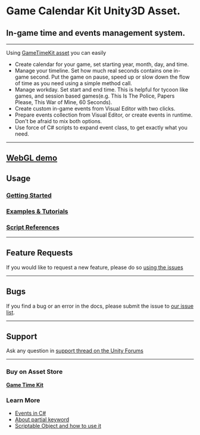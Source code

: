 # Game Calendar Kit Unity3D Asset. 
## In-game time and events management system.

***

Using [GameTimeKit asset](link) you can easily

* Create calendar for your game, set starting year, month, day, and time.
* Manage your timeline. Set how much real seconds contains one in-game second. Put the game on pause, speed up or slow down the flow of time as you need using a simple method call.
* Manage workday. Set start and end time. This is helpful for tycoon like games, and session based games(e.g. This Is The Police, Papers Please, This War of Mine, 60 Seconds).
* Create custom in-game events from Visual Editor with two clicks. 
* Prepare events collection from Visual Editor, or create events in runtime. Don't be afraid to mix both options.
* Use force of C# scripts to expand event class, to get exactly what you need. 

***

## [**WebGL demo**](https://gravideots.github.io/GameCalendarKit/)

## Usage
### [**Getting Started**](https://github.com/Gravideots/GameCalendarKit/wiki/GameCalendarKit-Unity-Asset#getting-started)
 
### [**Examples & Tutorials**](https://github.com/Gravideots/GameCalendarKit/wiki/GameCalendarKit-Unity-Asset#getting-started)
 
### [**Script References**](https://github.com/Gravideots/GameCalendarKit/wiki/GameCalendarKit-Unity-Asset#references)

***

## Feature Requests

If you would like to request a new feature, please do so [using the issues](https://github.com/Gravideots/GameCalendarKit/issues)

***

## Bugs

If you find a bug or an error in the docs, please submit the issue to [our issue list](https://github.com/Gravideots/GameCalendarKit/issues).

***

## Support 
Ask any question in [support thread on the Unity Forums](https://forum.unity3d.com/threads/game-time-kit.467990/) 

***

### Buy on Asset Store
[**Game Time Kit**](link)

### Learn More
  * [Events in C#](https://msdn.microsoft.com/en-us//library/edzehd2t(v=vs.110))
  * [About partial keyword](https://msdn.microsoft.com/en-us//library/wa80x488)
  * [Scriptable Object and how to use it](https://unity3d.com/ru/learn/tutorials/modules/beginner/live-training-archive/scriptable-objects)

